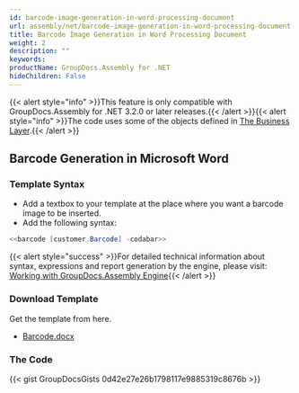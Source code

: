```yaml
---
id: barcode-image-generation-in-word-processing-document
url: assembly/net/barcode-image-generation-in-word-processing-document
title: Barcode Image Generation in Word Processing Document
weight: 2
description: ""
keywords: 
productName: GroupDocs.Assembly for .NET
hideChildren: False
---
```

{{< alert style="info" >}}This feature is only compatible with GroupDocs.Assembly for .NET 3.2.0 or later releases.{{< /alert >}}{{< alert style="info" >}}The code uses some of the objects defined in [The Business Layer](https://docs.groupdocs.com/assembly/net/the-business-layer/).{{< /alert >}}

## Barcode Generation in Microsoft Word

### Template Syntax

*   Add a textbox to your template at the place where you want a barcode image to be inserted.
*   Add the following syntax:

```csharp
<<barcode [customer.Barcode] -codabar>>
```

{{< alert style="success" >}}For detailed technical information about syntax, expressions and report generation by the engine, please visit: [Working with GroupDocs.Assembly Engine](https://docs.groupdocs.com/assembly/net/working-with-groupdocs-assembly-engine/){{< /alert >}}

### Download Template

Get the template from here.

*   [Barcode.docx](https://github.com/groupdocs-assembly/GroupDocs.Assembly-for-.NET/blob/master/Examples/Data/Source/Word%20Templates/Barcode.docx?raw=true)

### The Code

{{< gist GroupDocsGists 0d42e27e26b1798117e9885319c8676b >}}
